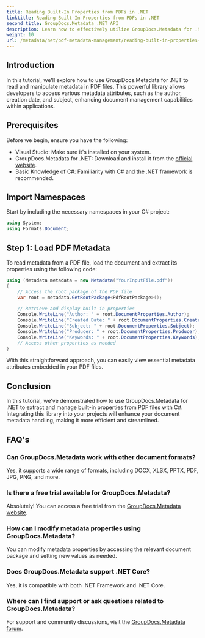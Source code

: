 ```yaml
---
title: Reading Built-In Properties from PDFs in .NET
linktitle: Reading Built-In Properties from PDFs in .NET
second_title: GroupDocs.Metadata .NET API
description: Learn how to effectively utilize GroupDocs.Metadata for .NET to read, edit, and manage metadata in PDF files. This tutorial provides a step-by-step guide.
weight: 10
url: /metadata/net/pdf-metadata-management/reading-built-in-properties-from-pdf/
---
```

## Introduction
In this tutorial, we'll explore how to use GroupDocs.Metadata for .NET to read and manipulate metadata in PDF files. This powerful library allows developers to access various metadata attributes, such as the author, creation date, and subject, enhancing document management capabilities within applications.

## Prerequisites
Before we begin, ensure you have the following:

- Visual Studio: Make sure it's installed on your system.
- GroupDocs.Metadata for .NET: Download and install it from the [official website](https://releases.groupdocs.com/metadata/net/).
- Basic Knowledge of C#: Familiarity with C# and the .NET framework is recommended.

## Import Namespaces
Start by including the necessary namespaces in your C# project:

```csharp
using System;
using Formats.Document;
```

## Step 1: Load PDF Metadata
To read metadata from a PDF file, load the document and extract its properties using the following code:

```csharp
using (Metadata metadata = new Metadata("YourInputFile.pdf"))
{
    // Access the root package of the PDF file
    var root = metadata.GetRootPackage<PdfRootPackage>();
    
    // Retrieve and display built-in properties
    Console.WriteLine("Author: " + root.DocumentProperties.Author);
    Console.WriteLine("Created Date: " + root.DocumentProperties.CreatedDate);
    Console.WriteLine("Subject: " + root.DocumentProperties.Subject);
    Console.WriteLine("Producer: " + root.DocumentProperties.Producer);
    Console.WriteLine("Keywords: " + root.DocumentProperties.Keywords);
    // Access other properties as needed
}
```

With this straightforward approach, you can easily view essential metadata attributes embedded in your PDF files.

## Conclusion
In this tutorial, we've demonstrated how to use GroupDocs.Metadata for .NET to extract and manage built-in properties from PDF files with C#. Integrating this library into your projects will enhance your document metadata handling, making it more efficient and streamlined.

## FAQ's
### Can GroupDocs.Metadata work with other document formats?
Yes, it supports a wide range of formats, including DOCX, XLSX, PPTX, PDF, JPG, PNG, and more.

### Is there a free trial available for GroupDocs.Metadata?
Absolutely! You can access a free trial from the [GroupDocs.Metadata website](https://releases.groupdocs.com/).

### How can I modify metadata properties using GroupDocs.Metadata?
You can modify metadata properties by accessing the relevant document package and setting new values as needed.

### Does GroupDocs.Metadata support .NET Core?
Yes, it is compatible with both .NET Framework and .NET Core.

### Where can I find support or ask questions related to GroupDocs.Metadata?
For support and community discussions, visit the [GroupDocs.Metadata forum](https://forum.groupdocs.com/c/metadata/14).
